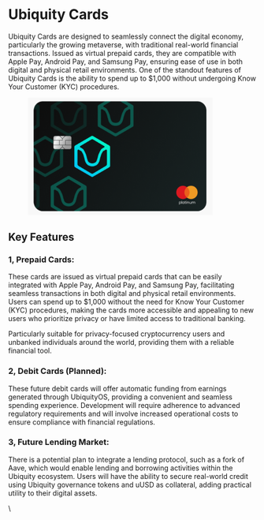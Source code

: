 # Ubiquity Cards

Ubiquity Cards are designed to seamlessly connect the digital economy, particularly the growing metaverse, with traditional real-world financial transactions. Issued as virtual prepaid cards, they are compatible with Apple Pay, Android Pay, and Samsung Pay, ensuring ease of use in both digital and physical retail environments. One of the standout features of Ubiquity Cards is the ability to spend up to $1,000 without undergoing Know Your Customer (KYC) procedures.

<figure><img src="../../.gitbook/assets/image (1) (1).png" alt="" width="375"><figcaption></figcaption></figure>

## **Key Features**

### **1, Prepaid Cards:**

These cards are issued as virtual prepaid cards that can be easily integrated with Apple Pay, Android Pay, and Samsung Pay, facilitating seamless transactions in both digital and physical retail environments. Users can spend up to $1,000 without the need for Know Your Customer (KYC) procedures, making the cards more accessible and appealing to new users who prioritize privacy or have limited access to traditional banking.

Particularly suitable for privacy-focused cryptocurrency users and unbanked individuals around the world, providing them with a reliable financial tool.

### **2, Debit Cards (Planned):**

These future debit cards will offer automatic funding from earnings generated through UbiquityOS, providing a convenient and seamless spending experience. Development will require adherence to advanced regulatory requirements and will involve increased operational costs to ensure compliance with financial regulations.

### **3, Future Lending Market:**

There is a potential plan to integrate a lending protocol, such as a fork of Aave, which would enable lending and borrowing activities within the Ubiquity ecosystem. Users will have the ability to secure real-world credit using Ubiquity governance tokens and uUSD as collateral, adding practical utility to their digital assets.

\
